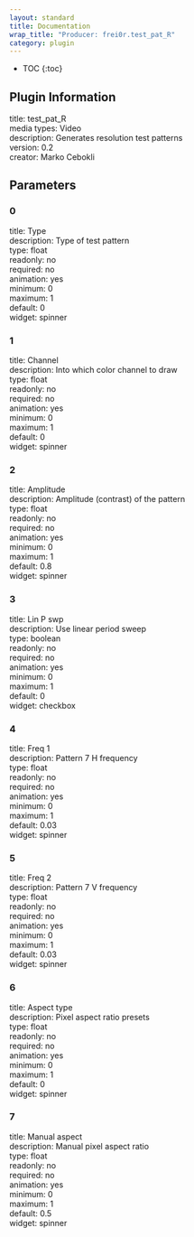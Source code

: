 ```yaml
---
layout: standard
title: Documentation
wrap_title: "Producer: frei0r.test_pat_R"
category: plugin
---
```

* TOC
{:toc}

## Plugin Information

title: test_pat_R  
media types:
Video  
description: Generates resolution test patterns  
version: 0.2  
creator: Marko Cebokli  

## Parameters

### 0

title: Type    
description:
Type of test pattern  
type: float  
readonly: no  
required: no  
animation: yes  
minimum: 0  
maximum: 1  
default: 0  
widget: spinner  

### 1

title: Channel    
description:
Into which color channel to draw  
type: float  
readonly: no  
required: no  
animation: yes  
minimum: 0  
maximum: 1  
default: 0  
widget: spinner  

### 2

title: Amplitude    
description:
Amplitude (contrast) of the pattern  
type: float  
readonly: no  
required: no  
animation: yes  
minimum: 0  
maximum: 1  
default: 0.8  
widget: spinner  

### 3

title: Lin P swp    
description:
Use linear period sweep  
type: boolean  
readonly: no  
required: no  
animation: yes  
minimum: 0  
maximum: 1  
default: 0  
widget: checkbox  

### 4

title: Freq 1    
description:
Pattern 7 H frequency  
type: float  
readonly: no  
required: no  
animation: yes  
minimum: 0  
maximum: 1  
default: 0.03  
widget: spinner  

### 5

title: Freq 2    
description:
Pattern 7 V frequency  
type: float  
readonly: no  
required: no  
animation: yes  
minimum: 0  
maximum: 1  
default: 0.03  
widget: spinner  

### 6

title: Aspect type    
description:
Pixel aspect ratio presets  
type: float  
readonly: no  
required: no  
animation: yes  
minimum: 0  
maximum: 1  
default: 0  
widget: spinner  

### 7

title: Manual aspect    
description:
Manual pixel aspect ratio  
type: float  
readonly: no  
required: no  
animation: yes  
minimum: 0  
maximum: 1  
default: 0.5  
widget: spinner  

